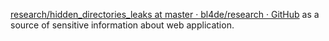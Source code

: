 
[research/hidden_directories_leaks at master · bl4de/research · GitHub](https://github.com/bl4de/research/tree/master/hidden_directories_leaks)
as a source of sensitive information about web application.
